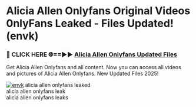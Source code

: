 # Alicia Allen Onlyfans Original Videos 0nlyFans Leaked - Files Updated! (envk)

<h3>🔴 CLICK HERE 🌐==►► <a href="https://tinyurl.com/4seja8ks" rel="nofollow">Alicia Allen Onlyfans Updated Files</a></h3>

Get Alicia Allen Onlyfans and all content. Now you can access all videos and pictures of Alicia Allen Onlyfans. New Updated Files 2025!

[![envk](https://i.imgur.com/EWjZXRe.gif)](https://tinyurl.com/4seja8ks)
alicia allen onlyfans leaked<br>
alicia allen onlyfans leak<br>
alicia allen onlyfans leaks